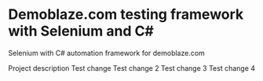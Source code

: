 # Demoblaze.com testing framework with Selenium and C#
Selenium with C# automation framework for demoblaze.com

Project description
Test change
Test change 2
Test change 3
Test change 4
